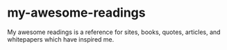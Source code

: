 # my-awesome-readings
My awesome readings is a reference for sites, books, quotes, articles, and whitepapers which have inspired me.
